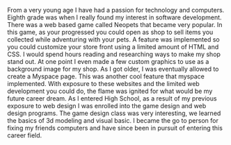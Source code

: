 From a very young age I have had a passion for technology and
computers. Eighth grade was when I really found my interest in
software development. There was a web based game called Neopets that
became very popular. In this game, as your progressed you could open
as shop to sell items you collected while adventuring with your pets.
A feature was implemented so you could customize your store front
using a limited amount of HTML and CSS. I would spend hours reading
and researching ways to make my shop stand out. At one point I even
made a few custom graphics to use as a background image for my shop.
As I got older, I was eventually allowed to create a Myspace page.
This was another cool feature that myspace implemented. With exposure
to these websites and the limited web development you could do, the
flame was ignited for what would be my future career dream. As I
entered High School, as a result of my previous exposure to web design
I was enrolled into the game design and web design programs. The game
design class was very interesting, we learned the basics of 3d
modeling and visual basic. I became the go to person for fixing my
friends computers and have since been in pursuit of entering this
career field.